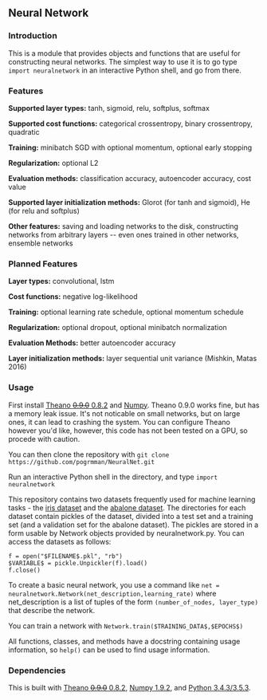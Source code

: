 ## Neural Network

### Introduction
This is a module that provides objects and functions that are useful for
constructing neural networks. The simplest way to use it is to go type 
`import neuralnetwork` in an interactive Python shell, and go from there.

### Features
**Supported layer types:** tanh, sigmoid, relu, softplus, softmax

**Supported cost functions:** categorical crossentropy, binary crossentropy, 
quadratic

**Training:** minibatch SGD with optional momentum, optional early stopping

**Regularization:** optional L2

**Evaluation methods:** classification accuracy, autoencoder accuracy, cost
value

**Supported layer initialization methods:** Glorot (for tanh and sigmoid), He
(for relu and softplus)

**Other features:** saving and loading networks to the disk, constructing
networks from arbitrary layers -- even ones trained in other networks,
ensemble networks

### Planned Features
**Layer types:** convolutional, lstm

**Cost functions:** negative log-likelihood

**Training:** optional learning rate schedule, optional momentum schedule

**Regularization:** optional dropout, optional minibatch normalization

**Evaluation Methods:** better autoencoder accuracy

**Layer initialization methods:** layer sequential unit variance 
(Mishkin, Matas 2016)


### Usage
First install [Theano ~~0.9.0~~ 0.8.2](http://deeplearning.net/software/theano/) and 
[Numpy](http://www.numpy.org/). Theano 0.9.0 works fine, but has a memory leak issue.
It's not noticable on small networks, but on large ones, it can lead to crashing the
system. You can configure Theano however you'd like, however, this code has not been
tested on a GPU, so procede with caution. 

You can then clone the repository with 
`git clone https://github.com/pogrmman/NeuralNet.git`

Run an interactive Python shell in the directory, and type 
`import neuralnetwork`

This repository contains two datasets frequently used for machine learning 
tasks - the [iris dataset](https://archive.ics.uci.edu/ml/datasets/iris) and the 
[abalone dataset](https://archive.ics.uci.edu/ml/datasets/abalone). The 
directories for each dataset contain pickles of the dataset, divided into
a test set and a training set (and a validation set for the abalone dataset). 
The pickles are stored in a form usable by Network objects provided by 
neuralnetwork.py. You can access the datasets as follows:
```
f = open("$FILENAME$.pkl", "rb")
$VARIABLE$ = pickle.Unpickler(f).load()
f.close()
```

To create a basic neural network, you use a command like 
`net = neuralnetwork.Network(net_description,learning_rate)` where
net_description is a list of tuples of the form `(number_of_nodes, layer_type)`
that describe the network.

You can train a network with `Network.train($TRAINING_DATA$,$EPOCHS$)`

All functions, classes, and methods have a docstring containing usage
information, so `help()` can be used to find usage information.

### Dependencies
This is built with [Theano ~~0.9.0~~ 0.8.2](http://deeplearning.net/software/theano/),
[Numpy 1.9.2](http://www.numpy.org/), 
and [Python 3.4.3/3.5.3](https://www.python.org/).
